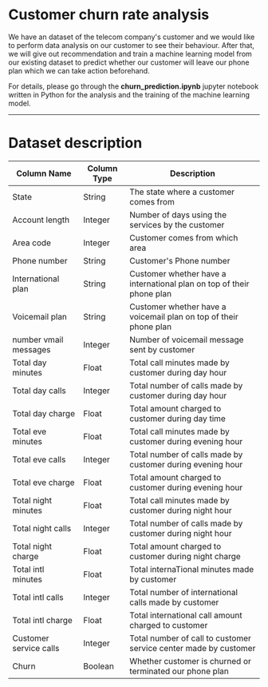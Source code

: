 # Customer churn rate analysis

We have an dataset of the telecom company's customer and we would like to perform data analysis on our customer to see their behaviour. After that, we will give out recommendation and train a machine learning model from our existing dataset to predict whether our customer will leave our phone plan which we can take action beforehand.

For details, please go through the **churn_prediction.ipynb** jupyter notebook written in Python for the analysis and the training of the machine learning model.

---
# Dataset description
| Column Name    	| Column Type 	| Description 	|
|----------------	|-------------	|-------------	|
| State          	| String            	| The state where a customer comes from |
| Account length 	| Integer            	| Number of days using the services by the customer |
| Area code      	| Integer            	| Customer comes from which area             	|
| Phone number    | String             	| Customer's Phone number            	|
| International plan 	| String            	| Customer whether have a international plan on top of their phone plan             	|
| Voicemail plan      	| String             	| Customer whether have a voicemail plan on top of their phone plan             	|
| number vmail messages          	| Integer            	| Number of voicemail message sent by customer             	|
| Total day minutes 	| Float             	| Total call minutes made by customer during day hour            	|
| Total day calls      	| Integer            	| Total number of calls made by customer during day hour            	|
| Total day charge          	| Float            	| Total amount charged to customer during day time             	|
| Total eve minutes 	| Float             	| Total call minutes made by customer during evening hour             	|
| Total eve calls      	| Integer             	| Total number of calls made by customer during evening hour             	|
| Total eve charge          	| Float             	| Total amount charged to customer during evening hour             	|
| Total night minutes 	| Float             	| Total call minutes made by customer during night hour             	|
| Total night calls      	| Integer            	| Total number of calls made by customer during night hour            	|
| Total night charge          	| Float             	| Total amount charged to customer during night charge            	|
| Total intl minutes 	| Float             	| Total internaTional minutes made by customer            	|
| Total intl calls      	| Integer             	| Total number of international calls made by customer             	|
| Total intl charge          	| Float             	| Total international call amount charged to customer             	|
| Customer service calls 	| Integer            	| Total number of call to customer service center made by customer             	|
| Churn      	| Boolean            	| Whether customer is churned or terminated our phone plan            	|


